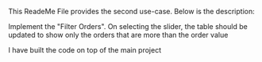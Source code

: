 This ReadeMe File provides the second use-case. Below is the description:

Implement the "Filter Orders". On selecting the slider, the table should be updated to show only the orders that are more than the order value

I have built the code on top of the main project
